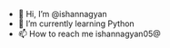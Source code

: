 - 👋 Hi, I’m @ishannagyan
- 🌱 I’m currently learning Python
- 📫 How to reach me ishannagyan05@

<!---
ishannagyan/ishannagyan is a ✨ special ✨ repository because its `README.md` (this file) appears on your GitHub profile.
You can click the Preview link to take a look at your changes.
--->
